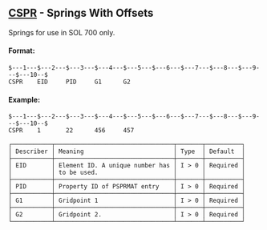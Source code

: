 ## [CSPR](https://help.hexagonmi.com/bundle/MSC_Nastran_2022.4/page/Nastran_Combined_Book/qrg/bulkc2/TOC.CSPR.xhtml) - Springs With Offsets

Springs for use in SOL 700 only.

#### Format:

```nastran
$---1---$---2---$---3---$---4---$---5---$---6---$---7---$---8---$---9---$---10--$
CSPR    EID     PID     G1      G2                                              
```

#### Example:

```nastran
$---1---$---2---$---3---$---4---$---5---$---6---$---7---$---8---$---9---$---10--$
CSPR    1       22      456     457                                             
```

```text
┌───────────┬─────────────────────────────────┬───────┬──────────┐
│ Describer │ Meaning                         │ Type  │ Default  │
├───────────┼─────────────────────────────────┼───────┼──────────┤
│ EID       │ Element ID. A unique number has │ I > 0 │ Required │
│           │ to be used.                     │       │          │
├───────────┼─────────────────────────────────┼───────┼──────────┤
│ PID       │ Property ID of PSPRMAT entry    │ I > 0 │ Required │
├───────────┼─────────────────────────────────┼───────┼──────────┤
│ G1        │ Gridpoint 1                     │ I > 0 │ Required │
├───────────┼─────────────────────────────────┼───────┼──────────┤
│ G2        │ Gridpoint 2.                    │ I > 0 │ Required │
└───────────┴─────────────────────────────────┴───────┴──────────┘
```
